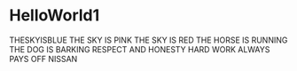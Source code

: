 # HelloWorld1
THESKYISBLUE
THE SKY IS PINK
THE SKY IS RED
THE HORSE IS RUNNING
THE DOG IS BARKING
RESPECT AND HONESTY
HARD WORK ALWAYS PAYS OFF
NISSAN

